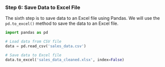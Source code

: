 ### Step 6: Save Data to Excel File

The sixth step is to save data to an Excel file using Pandas. We will use the `pd.to_excel()` method to save the data to an Excel file.

```python
import pandas as pd

# Load data from CSV file
data = pd.read_csv('sales_data.csv')

# Save data to Excel file
data.to_excel('sales_data_cleaned.xlsx', index=False)
```
